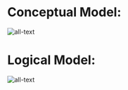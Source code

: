 # Conceptual Model:
![all-text](https://github.com/bispo-daniel/SQL_Scripts/blob/main/StoreDB/StoreDB--LogicalModel.png)

# Logical Model:
![all-text](https://github.com/bispo-daniel/SQL_Scripts/blob/main/StoreDB/StoreDB--LogicalModel.png)